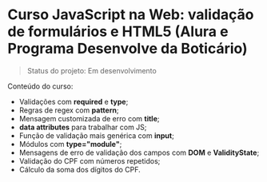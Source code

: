 # Curso JavaScript na Web: validação de formulários e HTML5 (Alura e Programa Desenvolve da Boticário)

> Status do projeto: Em desenvolvimento

Conteúdo do curso:

* Validações com **required** e **type**;
* Regras de regex com **pattern**;
* Mensagem customizada de erro com **title**;
* **data attributes** para trabalhar com JS;
* Função de validação mais genérica com **input**;
* Módulos com **type="module"**;
* Mensagens de erro de validação dos campos com **DOM** e **ValidityState**;
* Validação do CPF com números repetidos;
* Cálculo da soma dos dígitos do CPF.
